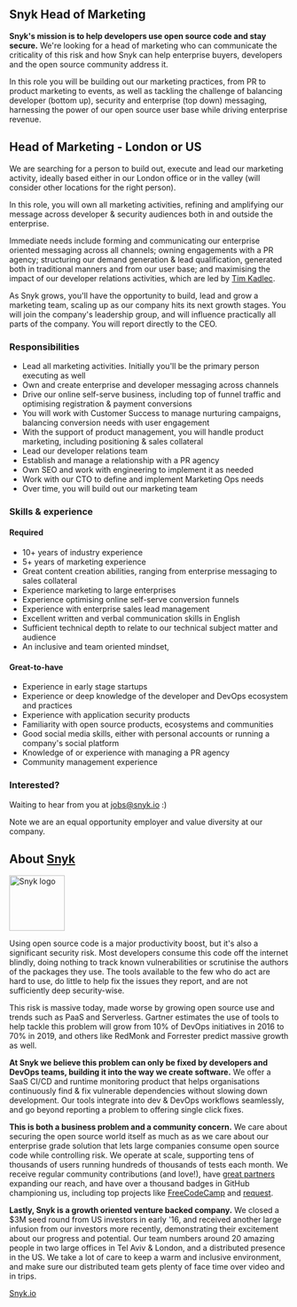 ## Snyk Head of Marketing
**Snyk's mission is to help developers use open source code and stay secure.** We're looking for a head of marketing who can communicate the criticality of this risk and how Snyk can help enterprise buyers, developers and the open source community address it.

In this role you will be building out our marketing practices, from PR to product marketing to events, as well as tackling the challenge of balancing developer (bottom up), security and enterprise (top down) messaging, harnessing the power of our open source user base while driving enterprise revenue.

## Head of Marketing - London or US

We are searching for a person to build out, execute and lead our marketing activity, ideally based either in our London office or in the valley (will consider other locations for the right person).

In this role, you will own all marketing activities, refining and amplifying our message across developer & security audiences both in and outside the enterprise.

Immediate needs include forming and communicating our enterprise oriented messaging across all channels; owning engagements with a PR agency; structuring our demand generation & lead qualification, generated both in traditional manners and from our user base; and maximising the impact of our developer relations activities, which are led by [Tim Kadlec](https://twitter.com/tkadlec).

As Snyk grows, you'll have the opportunity to build, lead and grow a marketing team, scaling up as our company hits its next growth stages. You will join the company's leadership group, and will influence practically all parts of the company. You will report directly to the CEO.


### Responsibilities
- Lead all marketing activities. Initially you'll be the primary person executing as well
- Own and create enterprise and developer messaging across channels
- Drive our online self-serve business, including top of funnel traffic and optimising registration & payment conversions
- You will work with Customer Success to manage nurturing campaigns, balancing conversion needs with user engagement
- With the support of product management, you will handle product marketing, including positioning & sales collateral
- Lead our developer relations team
- Establish and manage a relationship with a PR agency
- Own SEO and work with engineering to implement it as needed
- Work with our CTO to define and implement Marketing Ops needs
- Over time, you will build out our marketing team

### Skills & experience

#### Required
- 10+ years of industry experience
- 5+ years of marketing experience
- Great content creation abilities, ranging from enterprise messaging to sales collateral
- Experience marketing to large enterprises
- Experience optimising online self-serve conversion funnels
- Experience with enterprise sales lead management
- Excellent written and verbal communication skills in English
- Sufficient technical depth to relate to our technical subject matter and audience
- An inclusive and team oriented mindset,

#### Great-to-have
- Experience in early stage startups
- Experience or deep knowledge of the developer and DevOps ecosystem and practices
- Experience with application security products
- Familiarity with open source products, ecosystems and communities
- Good social media skills, either with personal accounts or running a company's social platform
- Knowledge of or experience with managing a PR agency
- Community management experience

### Interested?
Waiting to hear from you at jobs@snyk.io :)

Note we are an equal opportunity employer and value diversity at our company.

## About [Snyk](https://snyk.io)

<img src="https://snyk.io/images/snyk-dog.png" width="100" alt="Snyk logo" />

Using open source code is a major productivity boost, but it's also a significant security risk. Most developers consume this code off the internet blindly, doing nothing to track known vulnerabilities or scrutinise the authors of the packages they use. The tools available to the few who do act are hard to use, do little to help fix the issues they report, and are not sufficiently deep security-wise.

This risk is massive today, made worse by growing open source use and trends such as PaaS and Serverless. Gartner estimates the use of tools to help tackle this problem will grow from 10% of DevOps initiatives in 2016 to 70% in 2019, and others like RedMonk and Forrester predict massive growth as well.

**At Snyk we believe this problem can only be fixed by developers and DevOps teams, building it into the way we create software.** We offer a SaaS CI/CD and runtime monitoring product that helps organisations continuously find & fix vulnerable dependencies without slowing down development. Our tools integrate into dev & DevOps workflows seamlessly, and go beyond reporting a problem to offering single click fixes.

**This is both a business problem and a community concern.**
We care about securing the open source world itself as much as as we care about our enterprise grade solution that lets large companies consume open source code while controlling risk. We operate at scale, supporting tens of thousands of users running hundreds of thousands of tests each month. We receive regular community contributions (and love!), have [great partners](https://snyk.io/partners) expanding our reach, and have over a thousand badges in GitHub championing us, including top projects like [FreeCodeCamp](https://github.com/FreeCodeCamp/FreeCodeCamp/) and [request](https://github.com/request/request/).

**Lastly, Snyk is a growth oriented venture backed company.** We closed a $3M seed round from US investors in early '16, and received another large infusion from our investors more recently, demonstrating their excitement about our progress and potential. Our team numbers around 20 amazing people in two large offices in Tel Aviv & London, and a distributed presence in the US. We take a lot of care to keep a warm and inclusive environment, and make sure our distributed team gets plenty of face time over video and in trips.


[Snyk.io](https://snyk.io)
